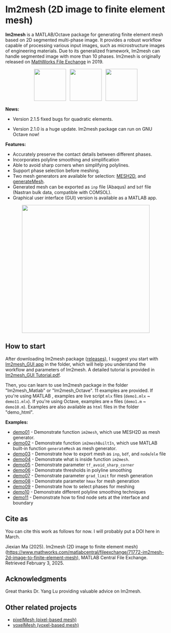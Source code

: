# Im2mesh (2D image to finite element mesh)



**Im2mesh** is a MATLAB/Octave package for generating finite element mesh based on 2D segmented multi-phase image. It provides a robust workflow capable of processing various input images, such as microstructure images of engineering materials. Due to its generalized framework, Im2mesh can handle segmented image with more than 10 phases.  Im2mesh is originally released on [MathWorks File Exchange](https://www.mathworks.com/matlabcentral/fileexchange/71772-im2mesh-2d-image-to-finite-element-mesh) in 2019.

<p align="center">
  <img src = "https://github.com/mjx888/im2mesh/blob/main/example_kumamon.png" height="100"> &nbsp
  <img src = "https://github.com/mjx888/im2mesh/blob/main/example_shape.png" height="100"> &nbsp
  <img src = "https://github.com/mjx888/im2mesh/blob/main/example_concrete.png" height="100"> 
</p>


**News:**

- Version 2.1.5 fixed bugs for quadratic elements.

- Version 2.1.0 is a huge update. Im2mesh package can run on GNU Octave now! 


**Features:**

- Accurately preserve the contact details between different phases.
- Incorporates polyline smoothing and simplification
- Able to avoid sharp corners when simplifying polylines.
- Support phase selection before meshing.
- Two mesh generators are available for selection: [MESH2D](https://github.com/dengwirda/mesh2d), and [generateMesh](https://www.mathworks.com/help/pde/ug/pde.pdemodel.generatemesh.html).
- Generated mesh can be exported as `inp` file (Abaqus) and `bdf` file (Nastran bulk data, compatible with COMSOL).
- Graphical user interface (GUI) version is available as a MATLAB app.

<p align="center">
  <img src = "https://github.com/mjx888/im2mesh/blob/main/GUI.png" height="400"> 
</p>

## How to start

After downloading Im2mesh package ([releases](https://github.com/mjx888/im2mesh/releases)), I suggest you start with [Im2mesh_GUI app](https://github.com/mjx888/im2mesh/tree/main/Im2mesh_GUI%20app) in the folder, which will help you understand the workflow and parameters of Im2mesh. A detailed tutorial is provided in [Im2mesh_GUI Tutorial.pdf](https://github.com/mjx888/im2mesh/blob/main/Im2mesh_GUI%20Tutorial.pdf). 

Then, you can learn to use Im2mesh package in the folder "Im2mesh_Matlab" or "Im2mesh_Octave". 11 examples are provided.  If you're using MATLAB ,  examples are live script `mlx` files (`demo1.mlx` ~ `demo11.mlx`). If you're using Octave,  examples are `m` files (`demo1.m` ~ `demo10.m`).  Examples are also available as `html` files in the folder "demo_html".

**Examples:**

- [demo01](https://mjx888.github.io/im2mesh_demo_html/demo01.html) - Demonstrate function `im2mesh`, which use MESH2D as mesh generator.
- [demo02](https://mjx888.github.io/im2mesh_demo_html/demo02.html) - Demonstrate function `im2meshBuiltIn`, which use MATLAB built-in function `generateMesh` as mesh generator.
- [demo03](https://mjx888.github.io/im2mesh_demo_html/demo03.html) - Demonstrate how to export mesh as `inp`, `bdf`, and `node`/`ele` file
- [demo04](https://mjx888.github.io/im2mesh_demo_html/demo04.html) - Demonstrate what is inside function `im2mesh`.
- [demo05](https://mjx888.github.io/im2mesh_demo_html/demo05.html) - Demonstrate parameter `tf_avoid_sharp_corner`
- [demo06](https://mjx888.github.io/im2mesh_demo_html/demo06.html) - Demonstrate thresholds in polyline smoothing
- [demo07](https://mjx888.github.io/im2mesh_demo_html/demo07.html) - Demonstrate parameter `grad_limit` for mesh generation
- [demo08](https://mjx888.github.io/im2mesh_demo_html/demo08.html) - Demonstrate parameter `hmax` for mesh generation
- [demo09](https://mjx888.github.io/im2mesh_demo_html/demo09.html) - Demonstrate how to select phases for meshing
- [demo10](https://mjx888.github.io/im2mesh_demo_html/demo10.html) - Demonstrate different polyline smoothing techniques
- [demo11](https://mjx888.github.io/im2mesh_demo_html/demo11.html) - Demonstrate how to find node sets at the interface and boundary

## Cite as

You can cite this work as follows for now. I will probably put a DOI here in March.

Jiexian Ma (2025). Im2mesh (2D image to finite element mesh) (https://www.mathworks.com/matlabcentral/fileexchange/71772-im2mesh-2d-image-to-finite-element-mesh), MATLAB Central File Exchange. Retrieved February 3, 2025.

## Acknowledgments

Great thanks Dr. Yang Lu providing valuable advice on Im2mesh. 

## Other related projects

- [pixelMesh (pixel-based mesh)](https://www.mathworks.com/matlabcentral/fileexchange/104715-pixelmesh-pixel-based-mesh?s_tid=srchtitle)
- [voxelMesh (voxel-based mesh)](https://www.mathworks.com/matlabcentral/fileexchange/104720-voxelmesh-voxel-based-mesh)
